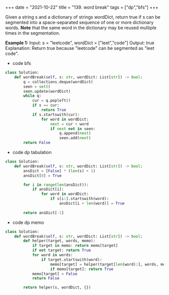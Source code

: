 +++
date = "2021-10-22"
title = "139. word break"
tags = ["dp","bfs"]
+++

Given a string s and a dictionary of strings wordDict, return true if s can be segmented into a space-separated sequence of one or more dictionary words.
**Note** that the same word in the dictionary may be reused multiple times in the segmentation.
 
**Example 1:**
Input: s = "leetcode", wordDict = ["leet","code"] Output: true Explanation: Return true because "leetcode" can be segmented as "leet code".
- code bfs
```py
class Solution:
    def wordBreak(self, s: str, wordDict: List[str]) -> bool:
        q = collections.deque(wordDict)
        seen = set()
        seen.update(wordDict)
        while q:
            cur = q.popleft()
            if s == cur:
                return True
            if s.startswith(cur):
                for word in wordDict:
                    next = cur + word
                    if next not in seen:
                        q.append(next)
                        seen.add(next)
        return False

```
- code dp  tabulation
```py
class Solution:
    def wordBreak(self, s: str, wordDict: List[str]) -> bool:
        ansDict = [False] * (len(s) + 1)
        ansDict[0] = True

        for i in range(len(ansDict)):
            if ansDict[i]:
                for word in wordDict:
                    if s[i:].startswith(word):
                        ansDict[i + len(word)] = True
        
        return ansDict[-1]

```
- code dp  memo
```py
class Solution:
    def wordBreak(self, s: str, wordDict: List[str]) -> bool:
        def helper(target, words, memo):
            if target in memo: return memo[target]
            if not target: return True
            for word in words:
                if target.startswith(word):
                    memo[target] = helper(target[len(word):], words, memo)
                    if memo[target]: return True
            memo[target] = False
            return False

        return helper(s, wordDict, {})

```

